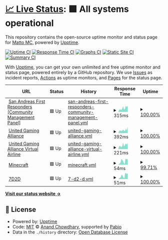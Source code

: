 # [📈 Live Status](https://status.unitedgamingalliance.com): <!--live status--> **🟩 All systems operational**

This repository contains the open-source uptime monitor and status page for [Matto MC](mgmc.au), powered by [Upptime](https://github.com/upptime/upptime).

[![Uptime CI](https://github.com/mattomc/ugaupptime/workflows/Uptime%20CI/badge.svg)](https://github.com/mattomc/ugaupptime/actions?query=workflow%3A%22Uptime+CI%22)
[![Response Time CI](https://github.com/mattomc/ugaupptime/workflows/Response%20Time%20CI/badge.svg)](https://github.com/mattomc/ugaupptime/actions?query=workflow%3A%22Response+Time+CI%22)
[![Graphs CI](https://github.com/mattomc/ugaupptime/workflows/Graphs%20CI/badge.svg)](https://github.com/mattomc/ugaupptime/actions?query=workflow%3A%22Graphs+CI%22)
[![Static Site CI](https://github.com/mattomc/ugaupptime/workflows/Static%20Site%20CI/badge.svg)](https://github.com/mattomc/ugaupptime/actions?query=workflow%3A%22Static+Site+CI%22)
[![Summary CI](https://github.com/mattomc/ugaupptime/workflows/Summary%20CI/badge.svg)](https://github.com/mattomc/ugaupptime/actions?query=workflow%3A%22Summary+CI%22)

With [Upptime](https://upptime.js.org), you can get your own unlimited and free uptime monitor and status page, powered entirely by a GitHub repository. We use [Issues](https://github.com/mattomc/ugaupptime/issues) as incident reports, [Actions](https://github.com/mattomc/ugaupptime/actions) as uptime monitors, and [Pages](https://status.unitedgamingalliance.com) for the status page.

<!--start: status pages-->
<!-- This summary is generated by Upptime (https://github.com/upptime/upptime) -->
<!-- Do not edit this manually, your changes will be overwritten -->
<!-- prettier-ignore -->
| URL | Status | History | Response Time | Uptime |
| --- | ------ | ------- | ------------- | ------ |
| <img alt="" src="https://icons.duckduckgo.com/ip3/cms.safrgaming.com.ico" height="13"> [San Andreas First Responders [Community Management Panel]](https://cms.safrgaming.com) | 🟩 Up | [san-andreas-first-responders-community-management-panel.yml](https://github.com/mattomc/ugaupptime/commits/HEAD/history/san-andreas-first-responders-community-management-panel.yml) | <details><summary><img alt="Response time graph" src="./graphs/san-andreas-first-responders-community-management-panel/response-time-week.png" height="20"> 315ms</summary><br><a href="https://status.unitedgamingalliance.com/history/san-andreas-first-responders-community-management-panel"><img alt="Response time 261" src="https://img.shields.io/endpoint?url=https%3A%2F%2Fraw.githubusercontent.com%2Fmattomc%2Fugaupptime%2FHEAD%2Fapi%2Fsan-andreas-first-responders-community-management-panel%2Fresponse-time.json"></a><br><a href="https://status.unitedgamingalliance.com/history/san-andreas-first-responders-community-management-panel"><img alt="24-hour response time 234" src="https://img.shields.io/endpoint?url=https%3A%2F%2Fraw.githubusercontent.com%2Fmattomc%2Fugaupptime%2FHEAD%2Fapi%2Fsan-andreas-first-responders-community-management-panel%2Fresponse-time-day.json"></a><br><a href="https://status.unitedgamingalliance.com/history/san-andreas-first-responders-community-management-panel"><img alt="7-day response time 315" src="https://img.shields.io/endpoint?url=https%3A%2F%2Fraw.githubusercontent.com%2Fmattomc%2Fugaupptime%2FHEAD%2Fapi%2Fsan-andreas-first-responders-community-management-panel%2Fresponse-time-week.json"></a><br><a href="https://status.unitedgamingalliance.com/history/san-andreas-first-responders-community-management-panel"><img alt="30-day response time 261" src="https://img.shields.io/endpoint?url=https%3A%2F%2Fraw.githubusercontent.com%2Fmattomc%2Fugaupptime%2FHEAD%2Fapi%2Fsan-andreas-first-responders-community-management-panel%2Fresponse-time-month.json"></a><br><a href="https://status.unitedgamingalliance.com/history/san-andreas-first-responders-community-management-panel"><img alt="1-year response time 261" src="https://img.shields.io/endpoint?url=https%3A%2F%2Fraw.githubusercontent.com%2Fmattomc%2Fugaupptime%2FHEAD%2Fapi%2Fsan-andreas-first-responders-community-management-panel%2Fresponse-time-year.json"></a></details> | <details><summary><a href="https://status.unitedgamingalliance.com/history/san-andreas-first-responders-community-management-panel">100.00%</a></summary><a href="https://status.unitedgamingalliance.com/history/san-andreas-first-responders-community-management-panel"><img alt="All-time uptime 100.00%" src="https://img.shields.io/endpoint?url=https%3A%2F%2Fraw.githubusercontent.com%2Fmattomc%2Fugaupptime%2FHEAD%2Fapi%2Fsan-andreas-first-responders-community-management-panel%2Fuptime.json"></a><br><a href="https://status.unitedgamingalliance.com/history/san-andreas-first-responders-community-management-panel"><img alt="24-hour uptime 100.00%" src="https://img.shields.io/endpoint?url=https%3A%2F%2Fraw.githubusercontent.com%2Fmattomc%2Fugaupptime%2FHEAD%2Fapi%2Fsan-andreas-first-responders-community-management-panel%2Fuptime-day.json"></a><br><a href="https://status.unitedgamingalliance.com/history/san-andreas-first-responders-community-management-panel"><img alt="7-day uptime 100.00%" src="https://img.shields.io/endpoint?url=https%3A%2F%2Fraw.githubusercontent.com%2Fmattomc%2Fugaupptime%2FHEAD%2Fapi%2Fsan-andreas-first-responders-community-management-panel%2Fuptime-week.json"></a><br><a href="https://status.unitedgamingalliance.com/history/san-andreas-first-responders-community-management-panel"><img alt="30-day uptime 100.00%" src="https://img.shields.io/endpoint?url=https%3A%2F%2Fraw.githubusercontent.com%2Fmattomc%2Fugaupptime%2FHEAD%2Fapi%2Fsan-andreas-first-responders-community-management-panel%2Fuptime-month.json"></a><br><a href="https://status.unitedgamingalliance.com/history/san-andreas-first-responders-community-management-panel"><img alt="1-year uptime 100.00%" src="https://img.shields.io/endpoint?url=https%3A%2F%2Fraw.githubusercontent.com%2Fmattomc%2Fugaupptime%2FHEAD%2Fapi%2Fsan-andreas-first-responders-community-management-panel%2Fuptime-year.json"></a></details>
| <img alt="" src="https://icons.duckduckgo.com/ip3/forum.unitedgamingalliance.com.ico" height="13"> [United Gaming Alliance](https://forum.unitedgamingalliance.com) | 🟩 Up | [united-gaming-alliance.yml](https://github.com/mattomc/ugaupptime/commits/HEAD/history/united-gaming-alliance.yml) | <details><summary><img alt="Response time graph" src="./graphs/united-gaming-alliance/response-time-week.png" height="20"> 392ms</summary><br><a href="https://status.unitedgamingalliance.com/history/united-gaming-alliance"><img alt="Response time 343" src="https://img.shields.io/endpoint?url=https%3A%2F%2Fraw.githubusercontent.com%2Fmattomc%2Fugaupptime%2FHEAD%2Fapi%2Funited-gaming-alliance%2Fresponse-time.json"></a><br><a href="https://status.unitedgamingalliance.com/history/united-gaming-alliance"><img alt="24-hour response time 421" src="https://img.shields.io/endpoint?url=https%3A%2F%2Fraw.githubusercontent.com%2Fmattomc%2Fugaupptime%2FHEAD%2Fapi%2Funited-gaming-alliance%2Fresponse-time-day.json"></a><br><a href="https://status.unitedgamingalliance.com/history/united-gaming-alliance"><img alt="7-day response time 392" src="https://img.shields.io/endpoint?url=https%3A%2F%2Fraw.githubusercontent.com%2Fmattomc%2Fugaupptime%2FHEAD%2Fapi%2Funited-gaming-alliance%2Fresponse-time-week.json"></a><br><a href="https://status.unitedgamingalliance.com/history/united-gaming-alliance"><img alt="30-day response time 343" src="https://img.shields.io/endpoint?url=https%3A%2F%2Fraw.githubusercontent.com%2Fmattomc%2Fugaupptime%2FHEAD%2Fapi%2Funited-gaming-alliance%2Fresponse-time-month.json"></a><br><a href="https://status.unitedgamingalliance.com/history/united-gaming-alliance"><img alt="1-year response time 343" src="https://img.shields.io/endpoint?url=https%3A%2F%2Fraw.githubusercontent.com%2Fmattomc%2Fugaupptime%2FHEAD%2Fapi%2Funited-gaming-alliance%2Fresponse-time-year.json"></a></details> | <details><summary><a href="https://status.unitedgamingalliance.com/history/united-gaming-alliance">100.00%</a></summary><a href="https://status.unitedgamingalliance.com/history/united-gaming-alliance"><img alt="All-time uptime 100.00%" src="https://img.shields.io/endpoint?url=https%3A%2F%2Fraw.githubusercontent.com%2Fmattomc%2Fugaupptime%2FHEAD%2Fapi%2Funited-gaming-alliance%2Fuptime.json"></a><br><a href="https://status.unitedgamingalliance.com/history/united-gaming-alliance"><img alt="24-hour uptime 100.00%" src="https://img.shields.io/endpoint?url=https%3A%2F%2Fraw.githubusercontent.com%2Fmattomc%2Fugaupptime%2FHEAD%2Fapi%2Funited-gaming-alliance%2Fuptime-day.json"></a><br><a href="https://status.unitedgamingalliance.com/history/united-gaming-alliance"><img alt="7-day uptime 100.00%" src="https://img.shields.io/endpoint?url=https%3A%2F%2Fraw.githubusercontent.com%2Fmattomc%2Fugaupptime%2FHEAD%2Fapi%2Funited-gaming-alliance%2Fuptime-week.json"></a><br><a href="https://status.unitedgamingalliance.com/history/united-gaming-alliance"><img alt="30-day uptime 100.00%" src="https://img.shields.io/endpoint?url=https%3A%2F%2Fraw.githubusercontent.com%2Fmattomc%2Fugaupptime%2FHEAD%2Fapi%2Funited-gaming-alliance%2Fuptime-month.json"></a><br><a href="https://status.unitedgamingalliance.com/history/united-gaming-alliance"><img alt="1-year uptime 100.00%" src="https://img.shields.io/endpoint?url=https%3A%2F%2Fraw.githubusercontent.com%2Fmattomc%2Fugaupptime%2FHEAD%2Fapi%2Funited-gaming-alliance%2Fuptime-year.json"></a></details>
| <img alt="" src="https://icons.duckduckgo.com/ip3/va.unitedgamingalliance.com.ico" height="13"> [United Gaming Alliance Virtual Airline](https://va.unitedgamingalliance.com) | 🟩 Up | [united-gaming-alliance-virtual-airline.yml](https://github.com/mattomc/ugaupptime/commits/HEAD/history/united-gaming-alliance-virtual-airline.yml) | <details><summary><img alt="Response time graph" src="./graphs/united-gaming-alliance-virtual-airline/response-time-week.png" height="20"> 221ms</summary><br><a href="https://status.unitedgamingalliance.com/history/united-gaming-alliance-virtual-airline"><img alt="Response time 185" src="https://img.shields.io/endpoint?url=https%3A%2F%2Fraw.githubusercontent.com%2Fmattomc%2Fugaupptime%2FHEAD%2Fapi%2Funited-gaming-alliance-virtual-airline%2Fresponse-time.json"></a><br><a href="https://status.unitedgamingalliance.com/history/united-gaming-alliance-virtual-airline"><img alt="24-hour response time 188" src="https://img.shields.io/endpoint?url=https%3A%2F%2Fraw.githubusercontent.com%2Fmattomc%2Fugaupptime%2FHEAD%2Fapi%2Funited-gaming-alliance-virtual-airline%2Fresponse-time-day.json"></a><br><a href="https://status.unitedgamingalliance.com/history/united-gaming-alliance-virtual-airline"><img alt="7-day response time 221" src="https://img.shields.io/endpoint?url=https%3A%2F%2Fraw.githubusercontent.com%2Fmattomc%2Fugaupptime%2FHEAD%2Fapi%2Funited-gaming-alliance-virtual-airline%2Fresponse-time-week.json"></a><br><a href="https://status.unitedgamingalliance.com/history/united-gaming-alliance-virtual-airline"><img alt="30-day response time 185" src="https://img.shields.io/endpoint?url=https%3A%2F%2Fraw.githubusercontent.com%2Fmattomc%2Fugaupptime%2FHEAD%2Fapi%2Funited-gaming-alliance-virtual-airline%2Fresponse-time-month.json"></a><br><a href="https://status.unitedgamingalliance.com/history/united-gaming-alliance-virtual-airline"><img alt="1-year response time 185" src="https://img.shields.io/endpoint?url=https%3A%2F%2Fraw.githubusercontent.com%2Fmattomc%2Fugaupptime%2FHEAD%2Fapi%2Funited-gaming-alliance-virtual-airline%2Fresponse-time-year.json"></a></details> | <details><summary><a href="https://status.unitedgamingalliance.com/history/united-gaming-alliance-virtual-airline">100.00%</a></summary><a href="https://status.unitedgamingalliance.com/history/united-gaming-alliance-virtual-airline"><img alt="All-time uptime 100.00%" src="https://img.shields.io/endpoint?url=https%3A%2F%2Fraw.githubusercontent.com%2Fmattomc%2Fugaupptime%2FHEAD%2Fapi%2Funited-gaming-alliance-virtual-airline%2Fuptime.json"></a><br><a href="https://status.unitedgamingalliance.com/history/united-gaming-alliance-virtual-airline"><img alt="24-hour uptime 100.00%" src="https://img.shields.io/endpoint?url=https%3A%2F%2Fraw.githubusercontent.com%2Fmattomc%2Fugaupptime%2FHEAD%2Fapi%2Funited-gaming-alliance-virtual-airline%2Fuptime-day.json"></a><br><a href="https://status.unitedgamingalliance.com/history/united-gaming-alliance-virtual-airline"><img alt="7-day uptime 100.00%" src="https://img.shields.io/endpoint?url=https%3A%2F%2Fraw.githubusercontent.com%2Fmattomc%2Fugaupptime%2FHEAD%2Fapi%2Funited-gaming-alliance-virtual-airline%2Fuptime-week.json"></a><br><a href="https://status.unitedgamingalliance.com/history/united-gaming-alliance-virtual-airline"><img alt="30-day uptime 100.00%" src="https://img.shields.io/endpoint?url=https%3A%2F%2Fraw.githubusercontent.com%2Fmattomc%2Fugaupptime%2FHEAD%2Fapi%2Funited-gaming-alliance-virtual-airline%2Fuptime-month.json"></a><br><a href="https://status.unitedgamingalliance.com/history/united-gaming-alliance-virtual-airline"><img alt="1-year uptime 100.00%" src="https://img.shields.io/endpoint?url=https%3A%2F%2Fraw.githubusercontent.com%2Fmattomc%2Fugaupptime%2FHEAD%2Fapi%2Funited-gaming-alliance-virtual-airline%2Fuptime-year.json"></a></details>
| <img alt="" src="https://icons.duckduckgo.com/ip3/null.ico" height="13"> [Minecraft](149.28.42.129) | 🟩 Up | [minecraft.yml](https://github.com/mattomc/ugaupptime/commits/HEAD/history/minecraft.yml) | <details><summary><img alt="Response time graph" src="./graphs/minecraft/response-time-week.png" height="20"> 54ms</summary><br><a href="https://status.unitedgamingalliance.com/history/minecraft"><img alt="Response time 47" src="https://img.shields.io/endpoint?url=https%3A%2F%2Fraw.githubusercontent.com%2Fmattomc%2Fugaupptime%2FHEAD%2Fapi%2Fminecraft%2Fresponse-time.json"></a><br><a href="https://status.unitedgamingalliance.com/history/minecraft"><img alt="24-hour response time 13" src="https://img.shields.io/endpoint?url=https%3A%2F%2Fraw.githubusercontent.com%2Fmattomc%2Fugaupptime%2FHEAD%2Fapi%2Fminecraft%2Fresponse-time-day.json"></a><br><a href="https://status.unitedgamingalliance.com/history/minecraft"><img alt="7-day response time 54" src="https://img.shields.io/endpoint?url=https%3A%2F%2Fraw.githubusercontent.com%2Fmattomc%2Fugaupptime%2FHEAD%2Fapi%2Fminecraft%2Fresponse-time-week.json"></a><br><a href="https://status.unitedgamingalliance.com/history/minecraft"><img alt="30-day response time 47" src="https://img.shields.io/endpoint?url=https%3A%2F%2Fraw.githubusercontent.com%2Fmattomc%2Fugaupptime%2FHEAD%2Fapi%2Fminecraft%2Fresponse-time-month.json"></a><br><a href="https://status.unitedgamingalliance.com/history/minecraft"><img alt="1-year response time 47" src="https://img.shields.io/endpoint?url=https%3A%2F%2Fraw.githubusercontent.com%2Fmattomc%2Fugaupptime%2FHEAD%2Fapi%2Fminecraft%2Fresponse-time-year.json"></a></details> | <details><summary><a href="https://status.unitedgamingalliance.com/history/minecraft">99.71%</a></summary><a href="https://status.unitedgamingalliance.com/history/minecraft"><img alt="All-time uptime 99.73%" src="https://img.shields.io/endpoint?url=https%3A%2F%2Fraw.githubusercontent.com%2Fmattomc%2Fugaupptime%2FHEAD%2Fapi%2Fminecraft%2Fuptime.json"></a><br><a href="https://status.unitedgamingalliance.com/history/minecraft"><img alt="24-hour uptime 100.00%" src="https://img.shields.io/endpoint?url=https%3A%2F%2Fraw.githubusercontent.com%2Fmattomc%2Fugaupptime%2FHEAD%2Fapi%2Fminecraft%2Fuptime-day.json"></a><br><a href="https://status.unitedgamingalliance.com/history/minecraft"><img alt="7-day uptime 99.71%" src="https://img.shields.io/endpoint?url=https%3A%2F%2Fraw.githubusercontent.com%2Fmattomc%2Fugaupptime%2FHEAD%2Fapi%2Fminecraft%2Fuptime-week.json"></a><br><a href="https://status.unitedgamingalliance.com/history/minecraft"><img alt="30-day uptime 99.73%" src="https://img.shields.io/endpoint?url=https%3A%2F%2Fraw.githubusercontent.com%2Fmattomc%2Fugaupptime%2FHEAD%2Fapi%2Fminecraft%2Fuptime-month.json"></a><br><a href="https://status.unitedgamingalliance.com/history/minecraft"><img alt="1-year uptime 99.73%" src="https://img.shields.io/endpoint?url=https%3A%2F%2Fraw.githubusercontent.com%2Fmattomc%2Fugaupptime%2FHEAD%2Fapi%2Fminecraft%2Fuptime-year.json"></a></details>
| <img alt="" src="https://icons.duckduckgo.com/ip3/null.ico" height="13"> [7D2D](149.28.42.129) | 🟩 Up | [7-d2-d.yml](https://github.com/mattomc/ugaupptime/commits/HEAD/history/7-d2-d.yml) | <details><summary><img alt="Response time graph" src="./graphs/7-d2-d/response-time-week.png" height="20"> 51ms</summary><br><a href="https://status.unitedgamingalliance.com/history/7-d2-d"><img alt="Response time 44" src="https://img.shields.io/endpoint?url=https%3A%2F%2Fraw.githubusercontent.com%2Fmattomc%2Fugaupptime%2FHEAD%2Fapi%2F7-d2-d%2Fresponse-time.json"></a><br><a href="https://status.unitedgamingalliance.com/history/7-d2-d"><img alt="24-hour response time 14" src="https://img.shields.io/endpoint?url=https%3A%2F%2Fraw.githubusercontent.com%2Fmattomc%2Fugaupptime%2FHEAD%2Fapi%2F7-d2-d%2Fresponse-time-day.json"></a><br><a href="https://status.unitedgamingalliance.com/history/7-d2-d"><img alt="7-day response time 51" src="https://img.shields.io/endpoint?url=https%3A%2F%2Fraw.githubusercontent.com%2Fmattomc%2Fugaupptime%2FHEAD%2Fapi%2F7-d2-d%2Fresponse-time-week.json"></a><br><a href="https://status.unitedgamingalliance.com/history/7-d2-d"><img alt="30-day response time 44" src="https://img.shields.io/endpoint?url=https%3A%2F%2Fraw.githubusercontent.com%2Fmattomc%2Fugaupptime%2FHEAD%2Fapi%2F7-d2-d%2Fresponse-time-month.json"></a><br><a href="https://status.unitedgamingalliance.com/history/7-d2-d"><img alt="1-year response time 44" src="https://img.shields.io/endpoint?url=https%3A%2F%2Fraw.githubusercontent.com%2Fmattomc%2Fugaupptime%2FHEAD%2Fapi%2F7-d2-d%2Fresponse-time-year.json"></a></details> | <details><summary><a href="https://status.unitedgamingalliance.com/history/7-d2-d">100.00%</a></summary><a href="https://status.unitedgamingalliance.com/history/7-d2-d"><img alt="All-time uptime 100.00%" src="https://img.shields.io/endpoint?url=https%3A%2F%2Fraw.githubusercontent.com%2Fmattomc%2Fugaupptime%2FHEAD%2Fapi%2F7-d2-d%2Fuptime.json"></a><br><a href="https://status.unitedgamingalliance.com/history/7-d2-d"><img alt="24-hour uptime 100.00%" src="https://img.shields.io/endpoint?url=https%3A%2F%2Fraw.githubusercontent.com%2Fmattomc%2Fugaupptime%2FHEAD%2Fapi%2F7-d2-d%2Fuptime-day.json"></a><br><a href="https://status.unitedgamingalliance.com/history/7-d2-d"><img alt="7-day uptime 100.00%" src="https://img.shields.io/endpoint?url=https%3A%2F%2Fraw.githubusercontent.com%2Fmattomc%2Fugaupptime%2FHEAD%2Fapi%2F7-d2-d%2Fuptime-week.json"></a><br><a href="https://status.unitedgamingalliance.com/history/7-d2-d"><img alt="30-day uptime 100.00%" src="https://img.shields.io/endpoint?url=https%3A%2F%2Fraw.githubusercontent.com%2Fmattomc%2Fugaupptime%2FHEAD%2Fapi%2F7-d2-d%2Fuptime-month.json"></a><br><a href="https://status.unitedgamingalliance.com/history/7-d2-d"><img alt="1-year uptime 100.00%" src="https://img.shields.io/endpoint?url=https%3A%2F%2Fraw.githubusercontent.com%2Fmattomc%2Fugaupptime%2FHEAD%2Fapi%2F7-d2-d%2Fuptime-year.json"></a></details>

<!--end: status pages-->

[**Visit our status website →**](https://status.unitedgamingalliance.com)

## 📄 License

- Powered by: [Upptime](https://github.com/upptime/upptime)
- Code: [MIT](./LICENSE) © [Anand Chowdhary](https://anandchowdhary.com), supported by [Pabio](https://pabio.com)
- Data in the `./history` directory: [Open Database License](https://opendatacommons.org/licenses/odbl/1-0/)
